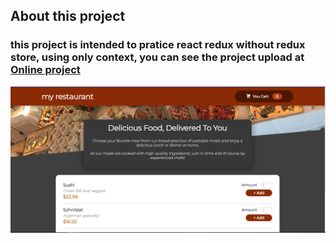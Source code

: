 ## About this project

### this project is intended to pratice react redux without redux store, using only context, you can see the project upload at <a href="https://restaurante-react-redux-reducer.vercel.app/"> Online project</a>

<img src='./restaurante.png'/>